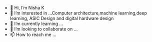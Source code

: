 - 👋 Hi, I’m Nisha K
- 👀 I’m interested in ...Computer architecture,machine learning,deep learning, ASIC Design and digital hardware design
- 🌱 I’m currently learning ...
- 💞️ I’m looking to collaborate on ...
- 📫 How to reach me ...

<!---
nishakath/nishakath is a ✨ special ✨ repository because its `README.md` (this file) appears on your GitHub profile.
You can click the Preview link to take a look at your changes.
--->
